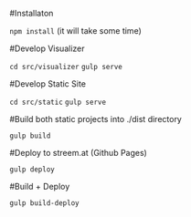 #Installaton

`npm install` (it will take some time)

#Develop Visualizer

`cd src/visualizer`
`gulp serve`

#Develop Static Site

`cd src/static`
`gulp serve`

#Build both static projects into ./dist directory

`gulp build`

#Deploy to streem.at (Github Pages)

`gulp deploy`

#Build + Deploy

`gulp build-deploy`